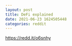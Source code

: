 ```yaml
--- 
layout: post 
title: DeFi explained 
date: 2021-06-23 1624505448 
categories: reddit 
--- 
```

https://redd.it/o6snhy